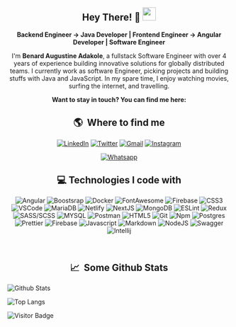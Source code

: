 <div align="center">

## Hey There! 🧡 <img src="https://raw.githubusercontent.com/aemmadi/aemmadi/master/wave.gif" width="30px">

**Backend Engineer -> Java Developer | Frontend Engineer -> Angular Developer | Software Engineer**

I'm **Benard Augustine Adakole**, a fullstack Software Engineer with over 4 years of experience building innovative
solutions for globally distributed teams. I currently work as software Engineer, picking projects and building stuffs
with Java and JavaScript. In my spare time, I enjoy watching movies, surfing the internet, and travelling.

**Want to stay in touch? You can find me here:**

<h2>🌎 &nbsp;Where to find me</h2>
<p>
  <a href="https://www.linkedin.com/in/benard-austin/" target="_blank"><img alt="LinkedIn" src="https://img.shields.io/badge/-Linkedin-%230077B5.svg?&style=for-the-badge&logo=linkedin&logoColor=white" /></a>
   <a href="https://twitter.com/austin_benard_" target="_blank"><img alt="Twitter" src="https://img.shields.io/badge/-Twitter-1DA1F2?style=for-the-badge&logo=Twitter&logoColor=white" /></a>
  <a href="mailto:pheelzconnect@gmail.com" target="_blank"><img alt="Gmail" src="https://img.shields.io/badge/Gmail-D14836?style=for-the-badge&logo=gmail&logoColor=white" /></a>
  <a href="https://www.instagram.com/kole_austins/" target="_blank"><img alt="Instagram" src="https://img.shields.io/badge/-Instagram-E4405F?style=for-the-badge&logo=instagram&logoColor=white" /></a>

<a href="https://wa.me/+2348100384214" target="_blank"><img alt="Whatsapp" src="https://img.shields.io/badge/WhatsApp-25D366?style=for-the-badge&logo=whatsapp&logoColor=white" /></a>


</p>

## 💻 Technologies I code with

<p>
<img alt="Angular" src="https://img.shields.io/badge/Angular-DD0031?style=for-the-badge&logo=angular&logoColor=white">
<img alt="Boostsrap" src="https://img.shields.io/badge/Bootstrap-563D7C?style=for-the-badge&logo=bootstrap&logoColor=white">
<img alt="Docker" src="https://img.shields.io/badge/Docker-2CA5E0?style=for-the-badge&logo=docker&logoColor=white">
<img alt="FontAwesome" src="https://img.shields.io/badge/Font_Awesome-339AF0?style=for-the-badge&logo=fontawesome&logoColor=white">
<img alt="Firebase" src="https://img.shields.io/badge/firebase-ffca28?style=for-the-badge&logo=firebase&logoColor=black">
  <img alt="CSS3" src="https://img.shields.io/badge/-CSS3-1572B6?style=flat-square&logo=visual%20studio%20code&logoColor=white" />
  <img alt="VSCode" src="https://img.shields.io/badge/-Visual_Studio_Code-0078D4?style=flat-square&logo=visual%20studio%20code&logoColor=white" />
  <img alt="MariaDB" src="https://img.shields.io/badge/MariaDB-003545?style=for-the-badge&logo=mariadb&logoColor=white" />
  <img alt="Netlify" src="https://img.shields.io/badge/-Netlify-00C7B7?style=flat-square&logo=netlify&logoColor=white" />
  <img alt="NextJS" src="https://img.shields.io/badge/-NextJS-E0234E?style=flat-square&logo=nextjs&logoColor=white" />
  <img alt="MongoDB" src="https://img.shields.io/badge/MongoDB-4EA94B?style=for-the-badge&logo=mongodb&logoColor=white" />
  <img alt="ESLint" src="https://img.shields.io/badge/-ESLint-4B32C3?style=flat-square&logo=eslint&logoColor=white" />
  <img alt="Redux" src="https://img.shields.io/badge/-Redux-764ABC?style=flat-square&logo=redux&logoColor=white" />
  <img alt="SASS/SCSS" src="https://img.shields.io/badge/-SASS/SCSS-CC6699?style=flat-square&logo=sass&logoColor=white" />
  <img alt="MYSQL" src="https://img.shields.io/badge/MySQL-005C84?style=for-the-badge&logo=mysql&logoColor=white" />
  <img alt="Postman" src="https://img.shields.io/badge/-Postman-FF6C37?style=flat-square&logo=postman&logoColor=white" />
  <img alt="HTML5" src="https://img.shields.io/badge/-HTML5-E34F26?style=flat-square&logo=html5&logoColor=white" />
  <img alt="Git" src="https://img.shields.io/badge/-Git-F05032?style=flat-square&logo=git&logoColor=white" />
  <img alt="Npm" src="https://img.shields.io/badge/-NPM-CB3837?style=flat-square&logo=npm&logoColor=white" />
  <img alt="Postgres" src="https://img.shields.io/badge/PostgreSQL-316192?style=for-the-badge&logo=postgresql&logoColor=white" />
  <img alt="Prettier" src="https://img.shields.io/badge/-Prettier-F7B93E?style=flat-square&logo=prettier&logoColor=white" />
  <img alt="Firebase" src="https://img.shields.io/badge/-Firebase-ffca28?style=flat-square&logo=firebase&logoColor=white" />
  <img alt="Javascript" src="https://img.shields.io/badge/-JavaScript-F7DF1E?style=flat-square&logo=javascript&logoColor=black" />
  <img alt="Markdown" src="https://img.shields.io/badge/-Markdown-000000?style=flat-square&logo=Markdown&logoColor=white" />
  <img alt="NodeJS" src="https://img.shields.io/badge/Node.js-339933?style=for-the-badge&logo=nodedotjs&logoColor=white" />
<img alt="Swagger" src="https://img.shields.io/badge/Swagger-85EA2D?style=for-the-badge&logo=Swagger&logoColor=white">
<img alt="Intellij" src="https://img.shields.io/badge/IntelliJ_IDEA-000000.svg?style=for-the-badge&logo=intellij-idea&logoColor=white">
</p>


<br>
<h2>📈 &nbsp;Some Github Stats</h2>
<span align="left">

![Github Stats](https://github-readme-stats.vercel.app/api?username=Austi-no&show_icons=true&count_private=true)

![Top Langs](https://github-readme-stats.vercel.app/api/top-langs/?username=Austi-no&layout=compact)

![Visitor Badge](https://visitor-badge.laobi.icu/badge?page_id=CurpraCode)

</div>
